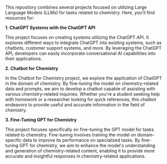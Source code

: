 This repository combines several projects focused on utilizing Large Language Models (LLMs) for tasks related to chemistry. Here, you'll find resources for:

__1. ChatGPT Systems with the ChatGPT API__

This project focuses on creating systems utilizing the ChatGPT API. It explores different ways to integrate ChatGPT into existing systems, such as chatbots, customer support systems, and more. By leveraging the ChatGPT API, developers can easily incorporate conversational AI capabilities into their applications.

__2. Chatbot for Chemistry__

In the Chatbot for Chemistry project, we explore the application of ChatGPT in the domain of chemistry. By fine-tuning the model on chemistry-related data and prompts, we aim to develop a chatbot capable of assisting with various chemistry-related inquiries. Whether you're a student seeking help with homework or a researcher looking for quick references, this chatbot endeavors to provide useful and accurate information in the field of chemistry.

__3. Fine-Tuning GPT for Chemistry__

This project focuses specifically on fine-tuning the GPT model for tasks related to chemistry. Fine-tuning involves training the model on domain-specific data to improve its performance on specialized tasks. By fine-tuning GPT for chemistry, we aim to enhance the model's understanding and generation of chemistry-related content, enabling it to provide more accurate and insightful responses in chemistry-related applications.
